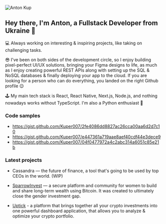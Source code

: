 ![Anton Kup](https://github.com/Kuper007/Kuper007/assets/36741957/2ded11a0-5419-4e29-b2ec-976fbd7fb42b)
## Hey there, I'm Anton, a Fullstack Developer from Ukraine 👋

💻 Always working on interesting & inspiring projects, like taking on challenging tasks.

😎  I've been on both sides of the development circle, so I enjoy building pixel-perfect UI/UX solutions, bringing your Figma designs to life, as much as I enjoy creating powerful REST APIs along with setting up the SQL & NoSQL databases & finally deploying your app to the cloud. If you are looking for a person who can do everything, you landed on the right Github profile 😉

🕹️ My main tech stack is React, React Native, Next.js, Node.js, and nothing nowadays works without TypeScript. I'm also a Python enthusiast 🐍

### Code samples

- https://gist.github.com/Kuper007/2fe4086dd8827ac26cca00aa6d2d7c10
- https://gist.github.com/Kuper007/e447361a719aae8aef40cdf44e3dece9
- https://gist.github.com/Kuper007/04f0477972a4c2abc314a6051c85e21b

### Latest projects

- Cassandra — the future of finance, a tool that's going to be used by top CEOs in the world. (WIP)

- [SparrowInvest](https://www.joinsparrow.co/) — a secure platform and community for women to build and share long-term wealth using Bitcoin. It was created to ultimately close the gender investment gap.

- [Uptick](https://uptick.co/) - a platform that brings together all your crypto investments into one powerful dashboard application, that allows you to analyze & optimize your crypto portfolio.
